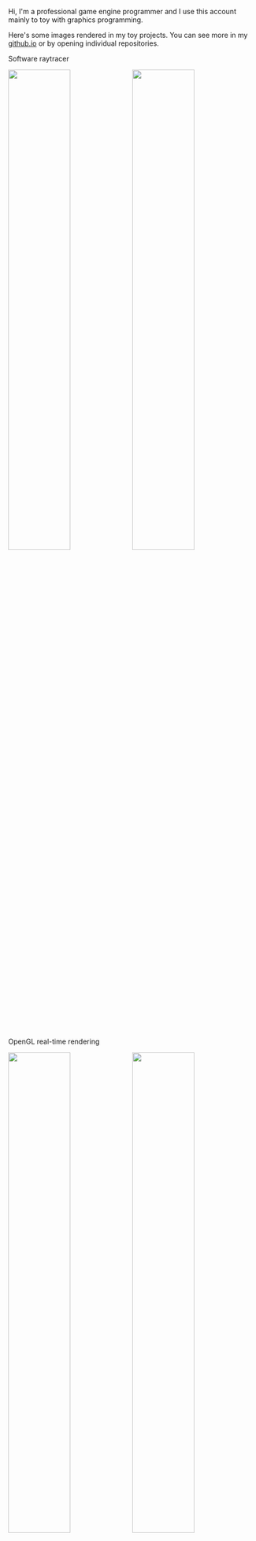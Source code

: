 Hi, I'm a professional game engine programmer and I use this account mainly to toy with graphics programming.

Here's some images rendered in my toy projects. You can see more in my [github.io](https://codeonwort.github.io/) or by opening individual repositories.

Software raytracer

<img src="https://user-images.githubusercontent.com/11644393/208349151-14f24188-2060-438b-909e-81166821236d.jpg" width="50%" /><img src="https://user-images.githubusercontent.com/11644393/208139547-f662edf3-52a7-420f-9c68-85c975c22fda.jpg" width="50%" />

OpenGL real-time rendering

<img src="https://user-images.githubusercontent.com/11644393/199586888-a70163b2-5b7e-4dbc-b050-c0da462ca27a.jpg" width="50%" /><img src="https://user-images.githubusercontent.com/11644393/199479551-c4d0a6f8-e705-4570-9b7d-c2a43f785b74.jpg" width="50%" />

DirectX 12 real-time rendering

<img src="https://user-images.githubusercontent.com/11644393/201951222-44803f65-1d79-4691-bbe2-04a782dc515c.jpg" width="50%" /><img src="https://user-images.githubusercontent.com/11644393/206861711-c567e232-33e2-49b0-b842-20de9af9bb79.jpg" width="50%" />

<!--
**codeonwort/codeonwort** is a ✨ _special_ ✨ repository because its `README.md` (this file) appears on your GitHub profile.

Here are some ideas to get you started:

- 🔭 I’m currently working on ...
- 🌱 I’m currently learning ...
- 👯 I’m looking to collaborate on ...
- 🤔 I’m looking for help with ...
- 💬 Ask me about ...
- 📫 How to reach me: ...
- 😄 Pronouns: ...
- ⚡ Fun fact: ...
-->
